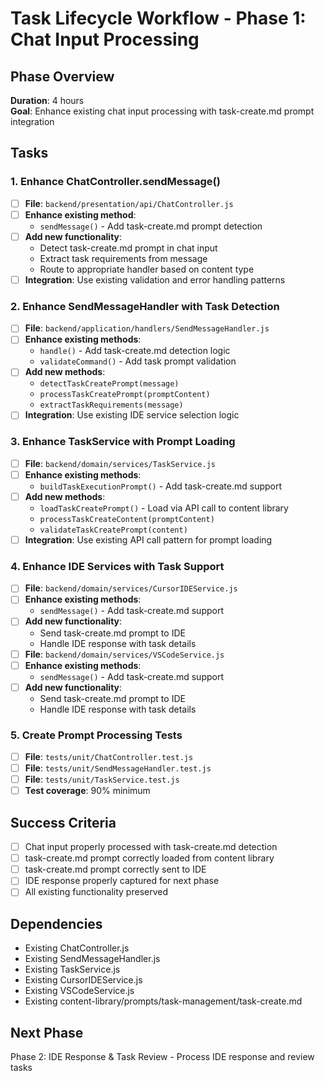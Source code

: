 # Task Lifecycle Workflow - Phase 1: Chat Input Processing

## Phase Overview
**Duration**: 4 hours  
**Goal**: Enhance existing chat input processing with task-create.md prompt integration

## Tasks

### 1. Enhance ChatController.sendMessage()
- [ ] **File**: `backend/presentation/api/ChatController.js`
- [ ] **Enhance existing method**:
  - `sendMessage()` - Add task-create.md prompt detection
- [ ] **Add new functionality**:
  - Detect task-create.md prompt in chat input
  - Extract task requirements from message
  - Route to appropriate handler based on content type
- [ ] **Integration**: Use existing validation and error handling patterns

### 2. Enhance SendMessageHandler with Task Detection
- [ ] **File**: `backend/application/handlers/SendMessageHandler.js`
- [ ] **Enhance existing methods**:
  - `handle()` - Add task-create.md detection logic
  - `validateCommand()` - Add task prompt validation
- [ ] **Add new methods**:
  - `detectTaskCreatePrompt(message)`
  - `processTaskCreatePrompt(promptContent)`
  - `extractTaskRequirements(message)`
- [ ] **Integration**: Use existing IDE service selection logic

### 3. Enhance TaskService with Prompt Loading
- [ ] **File**: `backend/domain/services/TaskService.js`
- [ ] **Enhance existing methods**:
  - `buildTaskExecutionPrompt()` - Add task-create.md support
- [ ] **Add new methods**:
  - `loadTaskCreatePrompt()` - Load via API call to content library
  - `processTaskCreateContent(promptContent)`
  - `validateTaskCreatePrompt(content)`
- [ ] **Integration**: Use existing API call pattern for prompt loading

### 4. Enhance IDE Services with Task Support
- [ ] **File**: `backend/domain/services/CursorIDEService.js`
- [ ] **Enhance existing methods**:
  - `sendMessage()` - Add task-create.md support
- [ ] **Add new functionality**:
  - Send task-create.md prompt to IDE
  - Handle IDE response with task details
- [ ] **File**: `backend/domain/services/VSCodeService.js`
- [ ] **Enhance existing methods**:
  - `sendMessage()` - Add task-create.md support
- [ ] **Add new functionality**:
  - Send task-create.md prompt to IDE
  - Handle IDE response with task details

### 5. Create Prompt Processing Tests
- [ ] **File**: `tests/unit/ChatController.test.js`
- [ ] **File**: `tests/unit/SendMessageHandler.test.js`
- [ ] **File**: `tests/unit/TaskService.test.js`
- [ ] **Test coverage**: 90% minimum

## Success Criteria
- [ ] Chat input properly processed with task-create.md detection
- [ ] task-create.md prompt correctly loaded from content library
- [ ] task-create.md prompt correctly sent to IDE
- [ ] IDE response properly captured for next phase
- [ ] All existing functionality preserved

## Dependencies
- Existing ChatController.js
- Existing SendMessageHandler.js
- Existing TaskService.js
- Existing CursorIDEService.js
- Existing VSCodeService.js
- Existing content-library/prompts/task-management/task-create.md

## Next Phase
Phase 2: IDE Response & Task Review - Process IDE response and review tasks 